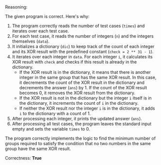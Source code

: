 Reasoning:

The given program is correct. Here's why:

1.  The program correctly reads the number of test cases (`times`) and iterates over each test case.
2.  For each test case, it reads the number of integers (`n`) and the integers themselves (`data`).
3.  It initializes a dictionary (`dic`) to keep track of the count of each integer and its XOR result with the predefined constant (`check = 2 ** 31 - 1`).
4.  It iterates over each integer in `data`. For each integer `i`, it calculates its XOR result with `check` and checks if this result is already in the dictionary.
    *   If the XOR result is in the dictionary, it means that there is another integer in the same group that has the same XOR result. In this case, it decrements the count of the XOR result in the dictionary and decrements the answer (`ans`) by 1. If the count of the XOR result becomes 0, it removes the XOR result from the dictionary.
    *   If the XOR result is not in the dictionary but the integer `i` itself is in the dictionary, it increments the count of `i` in the dictionary.
    *   If neither the XOR result nor the integer `i` is in the dictionary, it adds `i` to the dictionary with a count of 1.
5.  After processing each integer, it prints the updated answer (`ans`).
6.  After processing all test cases, the program leaves the standard input empty and sets the variable `times` to 0.

The program correctly implements the logic to find the minimum number of groups required to satisfy the condition that no two numbers in the same group have the same XOR result.

Correctness: **True**